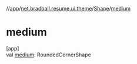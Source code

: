 //[app](../../../index.md)/[net.bradball.resume.ui.theme](../index.md)/[Shape](index.md)/[medium](medium.md)

# medium

[app]\
val [medium](medium.md): RoundedCornerShape
